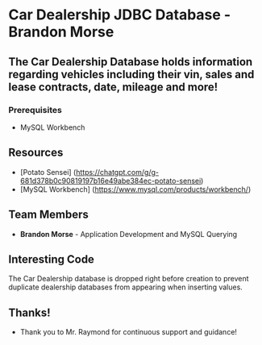 # Car Dealership JDBC Database - Brandon Morse

## The Car Dealership Database holds information regarding vehicles including their vin, sales and lease contracts, date, mileage and more!

### Prerequisites

- MySQL Workbench

## Resources

- [Potato Sensei] (https://chatgpt.com/g/g-681d378b0c90819197b16e49abe384ec-potato-sensei)
- [MySQL Workbench] (https://www.mysql.com/products/workbench/)

## Team Members

- **Brandon Morse** - Application Development and MySQL Querying


## Interesting Code

The Car Dealership database is dropped right before creation to prevent duplicate dealership databases from appearing when inserting values.

## Thanks!

- Thank you to Mr. Raymond for continuous support and guidance!
